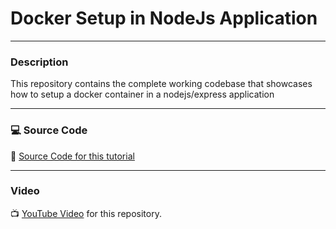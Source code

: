 # Docker Setup in NodeJs Application

---

### Description

This repository contains the complete working codebase that showcases how to setup a docker container in a nodejs/express application

---

### 💻 Source Code

🔗 [Source Code for this tutorial](https://github.com/kizito917/Node_Docker/tree/master)

---

### Video

📺 [YouTube Video](https://youtu.be/PEMfQAGGaT4) for this repository.